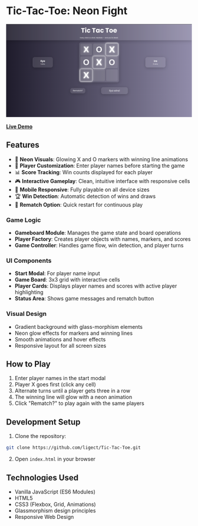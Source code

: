 # Tic-Tac-Toe: Neon Fight

![Game Screenshot](assets/screenshot.png)

**[Live Demo](https://ligect.github.io/Tic-Tac-Toe/)**

## Features

- 🌟 **Neon Visuals**: Glowing X and O markers with winning line animations
- 👥 **Player Customization**: Enter player names before starting the game
- 📊 **Score Tracking**: Win counts displayed for each player
- 🎮 **Interactive Gameplay**: Clean, intuitive interface with responsive cells
- 📱 **Mobile Responsive**: Fully playable on all device sizes
- 🏆 **Win Detection**: Automatic detection of wins and draws
- 🔁 **Rematch Option**: Quick restart for continuous play

### Game Logic

- **Gameboard Module**: Manages the game state and board operations
- **Player Factory**: Creates player objects with names, markers, and scores
- **Game Controller**: Handles game flow, win detection, and player turns

### UI Components

- **Start Modal**: For player name input
- **Game Board**: 3x3 grid with interactive cells
- **Player Cards**: Displays player names and scores with active player highlighting
- **Status Area**: Shows game messages and rematch button

### Visual Design

- Gradient background with glass-morphism elements
- Neon glow effects for markers and winning lines
- Smooth animations and hover effects
- Responsive layout for all screen sizes

## How to Play

1. Enter player names in the start modal
2. Player X goes first (click any cell)
3. Alternate turns until a player gets three in a row
4. The winning line will glow with a neon animation
5. Click "Rematch?" to play again with the same players

## Development Setup

1. Clone the repository:

```bash
git clone https://github.com/ligect/Tic-Tac-Toe.git
```

2. Open `index.html` in your browser

## Technologies Used

- Vanilla JavaScript (ES6 Modules)
- HTML5
- CSS3 (Flexbox, Grid, Animations)
- Glassmorphism design principles
- Responsive Web Design
